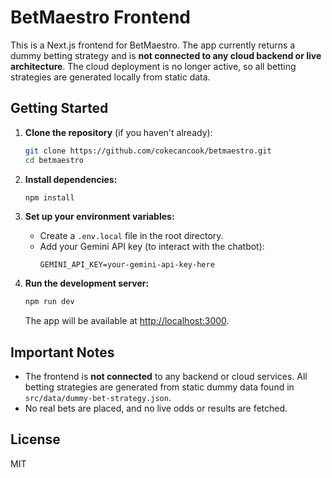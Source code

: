 
# BetMaestro Frontend

This is a Next.js frontend for BetMaestro. The app currently returns a dummy betting strategy and is **not connected to any cloud backend or live architecture**. The cloud deployment is no longer active, so all betting strategies are generated locally from static data.

## Getting Started

1. **Clone the repository** (if you haven't already):
   ```sh
   git clone https://github.com/cokecancook/betmaestro.git
   cd betmaestro
   ```

2. **Install dependencies:**
   ```sh
   npm install
   ```

3. **Set up your environment variables:**
   - Create a `.env.local` file in the root directory.
   - Add your Gemini API key (to interact with the chatbot):
     ```env
     GEMINI_API_KEY=your-gemini-api-key-here
     ```

4. **Run the development server:**
   ```sh
   npm run dev
   ```
   The app will be available at [http://localhost:3000](http://localhost:3000).

## Important Notes

- The frontend is **not connected** to any backend or cloud services. All betting strategies are generated from static dummy data found in `src/data/dummy-bet-strategy.json`.
- No real bets are placed, and no live odds or results are fetched.

## License

MIT
